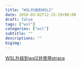```yaml
---
title: "WSL升级到WSL2"
date: 2018-03-02T12:15:19+08:00
draft: false
tags: ["wsl"]
categories: ["wsl"]
subtitle: ""
descriptions: ""
bigimg:
---
```


[WSL升级到wsl2并使用strace](https://www.cnblogs.com/Hiker/p/wsl2.html)
